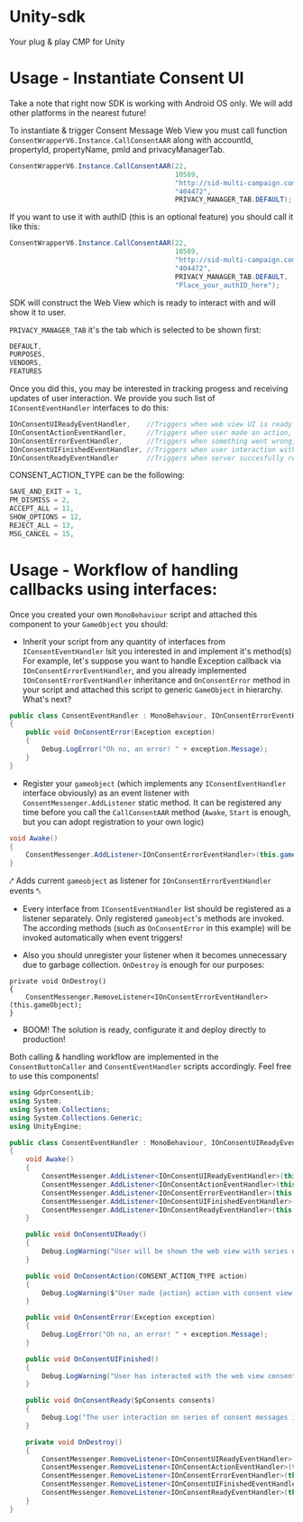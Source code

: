 # Unity-sdk
Your plug &amp; play CMP for Unity

# Usage - Instantiate Consent UI

Take a note that right now SDK is working with Android OS only. We will add other platforms in the nearest future!

To instantiate & trigger Consent Message Web View you must call function `ConsentWrapperV6.Instance.CallConsentAAR` along with accountId, propertyId, propertyName, pmId and privacyManagerTab.
```c#
ConsentWrapperV6.Instance.CallConsentAAR(22,                              //accountId
                                         10589,                           //propertyId
                                         "http://sid-multi-campaign.com", //propertyName
                                         "404472",                        //pmId
                                         PRIVACY_MANAGER_TAB.DEFAULT);    //privacyManagerTab
```
If you want to use it with authID (this is an optional feature) you should call it like this:
```c#
ConsentWrapperV6.Instance.CallConsentAAR(22,                              //accountId
                                         10589,                           //propertyId
                                         "http://sid-multi-campaign.com", //propertyName
                                         "404472",                        //pmId
                                         PRIVACY_MANAGER_TAB.DEFAULT,     //privacyManagerTab
                                         "Place_your_authID_here");       //authID
```
SDK will construct the Web View which is ready to interact with and will show it to user.

`PRIVACY_MANAGER_TAB` it's the tab which is selected to be shown first:
```c#
DEFAULT, 
PURPOSES,
VENDORS,
FEATURES
```

Once you did this, you may be interested in tracking progess and receiving updates of user interaction. We provide you such list of `IConsentEventHandler` interfaces to do this:
```c#
IOnConsentUIReadyEventHandler,    //Triggers when web view UI is ready and about to show 
IOnConsentActionEventHandler,     //Triggers when user made an action, provides you instance of enum CONSENT_ACTION_TYPE
IOnConsentErrorEventHandler,      //Triggers when something went wrong, provides you instance of Excetion
IOnConsentUIFinishedEventHandler, //Triggers when user interaction with web view UI is done and view is about to dissapear
IOnConsentReadyEventHandler       //Triggers when server succesfully reacted to user's consent, provides you jsonConsents string with consent info
```

CONSENT_ACTION_TYPE can be the following:
```c#
SAVE_AND_EXIT = 1,
PM_DISMISS = 2,
ACCEPT_ALL = 11,
SHOW_OPTIONS = 12,
REJECT_ALL = 13,
MSG_CANCEL = 15,
```

# Usage - Workflow of handling callbacks using interfaces:
Once you created your own `MonoBehaviour` script and attached this component to your `GameObject` you should:
* Inherit your script from any quantity of interfaces from `IConsentEventHandler` lsit you interested in and implement it's method(s)
For example, let's suppose you want to handle Exception callback via `IOnConsentErrorEventHandler`, and you already implemented `IOnConsentErrorEventHandler` inheritance and `OnConsentError` method in your script and attached this script to generic `GameObject` in hierarchy. What's next?
```c#
public class ConsentEventHandler : MonoBehaviour, IOnConsentErrorEventHandler
{
    public void OnConsentError(Exception exception)
    {
        Debug.LogError("Oh no, an error! " + exception.Message);
    }
}
```
* Register your `gameobject` (which implements any `IConsentEventHandler` interface obviously) as an event listener with `ConsentMessenger.AddListener` static method. It can be registered any time before you call the `CallConsentAAR` method (`Awake`, `Start` is enough, but you can adopt registration to your own logic)
```c#
void Awake()
{
    ConsentMessenger.AddListener<IOnConsentErrorEventHandler>(this.gameObject);
}
``` 
 ⤤ Adds current `gameobject` as listener for `IOnConsentErrorEventHandler` events ⤣ 

* Every interface from `IConsentEventHandler` list should be registered as a listener separately. Only registered `gameobject`'s methods are invoked. The according methods (such as `OnConsentError` in this example) will be invoked automatically when event triggers!

* Also you should unregister your listener when it becomes unnecessary due to garbage collection. `OnDestroy` is enough for our purposes:
```
private void OnDestroy()
{
    ConsentMessenger.RemoveListener<IOnConsentErrorEventHandler>(this.gameObject);
}
```
* BOOM! The solution is ready, configurate it and deploy directly to production!
 
Both calling & handling workflow are implemented in the `ConsentButtonCaller` and `ConsentEventHandler` scripts accordingly. Feel free to use this components! 
```c#
using GdprConsentLib;
using System;
using System.Collections;
using System.Collections.Generic;
using UnityEngine;

public class ConsentEventHandler : MonoBehaviour, IOnConsentUIReadyEventHandler, IOnConsentActionEventHandler, IOnConsentErrorEventHandler, IOnConsentUIFinishedEventHandler, IOnConsentReadyEventHandler
{
    void Awake()
    {
        ConsentMessenger.AddListener<IOnConsentUIReadyEventHandler>(this.gameObject);
        ConsentMessenger.AddListener<IOnConsentActionEventHandler>(this.gameObject);
        ConsentMessenger.AddListener<IOnConsentErrorEventHandler>(this.gameObject);
        ConsentMessenger.AddListener<IOnConsentUIFinishedEventHandler>(this.gameObject);
        ConsentMessenger.AddListener<IOnConsentReadyEventHandler>(this.gameObject);
    }

    public void OnConsentUIReady()
    {
        Debug.LogWarning("User will be shown the web view with series of consent messages!");
    }

    public void OnConsentAction(CONSENT_ACTION_TYPE action)
    {
        Debug.LogWarning($"User made {action} action with consent view!");
    }

    public void OnConsentError(Exception exception)
    {
        Debug.LogError("Oh no, an error! " + exception.Message);
    }

    public void OnConsentUIFinished()
    {
        Debug.LogWarning("User has interacted with the web view consent message and it is disappeared!");
    }

    public void OnConsentReady(SpConsents consents)
    {
        Debug.Log("The user interaction on series of consent messages is done. You can continue user's gaming experience!");
    }

    private void OnDestroy()
    {
        ConsentMessenger.RemoveListener<IOnConsentUIReadyEventHandler>(this.gameObject);
        ConsentMessenger.RemoveListener<IOnConsentActionEventHandler>(this.gameObject);
        ConsentMessenger.RemoveListener<IOnConsentErrorEventHandler>(this.gameObject);
        ConsentMessenger.RemoveListener<IOnConsentUIFinishedEventHandler>(this.gameObject);
        ConsentMessenger.RemoveListener<IOnConsentReadyEventHandler>(this.gameObject);
    }
}
```
